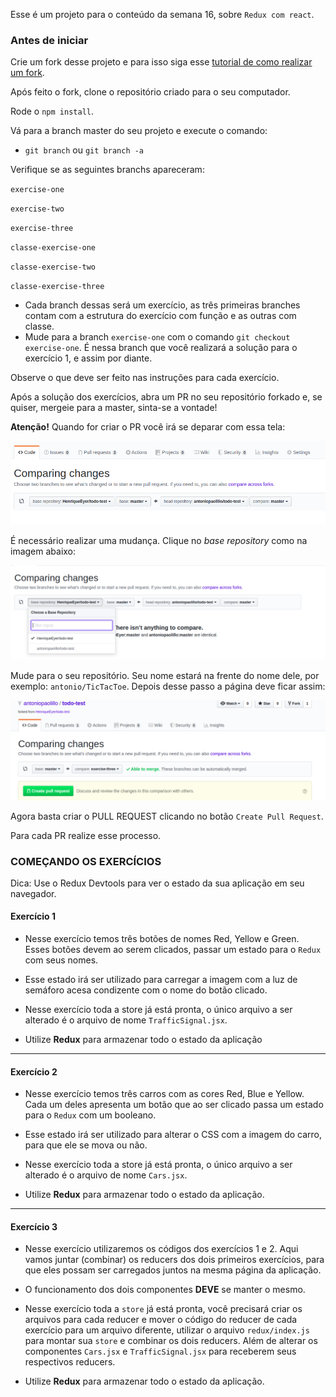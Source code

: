 Esse é um projeto para o conteúdo da semana 16, sobre `Redux com react`.

### Antes de iniciar

Crie um fork desse projeto e para isso siga esse [tutorial de como realizar um fork](https://guides.github.com/activities/forking/).

Após feito o fork, clone o repositório criado para o seu computador.

Rode o `npm install`.

Vá para a branch master do seu projeto e execute o comando:
- `git branch` ou `git branch -a` 

Verifique se as seguintes branchs apareceram:

  `exercise-one`
  
  `exercise-two`
  
  `exercise-three`
  
  `classe-exercise-one`
  
  `classe-exercise-two`
  
  `classe-exercise-three`

- Cada branch dessas será um exercício, as três primeiras branches contam com a estrutura do exercício com função e as outras com classe.
- Mude para a branch `exercise-one` com o comando `git checkout exercise-one`. É nessa branch que você realizará a solução para o exercício 1, e assim por diante.

Observe o que deve ser feito nas instruções para cada exercício.

Após a solução dos exercícios, abra um PR no seu repositório forkado e, se quiser, mergeie para a master, sinta-se a vontade!

**Atenção!** Quando for criar o PR você irá se deparar com essa tela:

![PR do exercício](images/example-pr.png)

É necessário realizar uma mudança. Clique no *base repository* como na imagem abaixo:

![Mudando a base do repositório](images/change-base.png)

Mude para o seu repositório. Seu nome estará na frente do nome dele, por exemplo: `antonio/TicTacToe`. Depois desse passo a página deve ficar assim:

![Após mudança](images/after-change.png)

Agora basta criar o PULL REQUEST clicando no botão `Create Pull Request`.

Para cada PR realize esse processo.

### COMEÇANDO OS EXERCÍCIOS

Dica: Use o Redux Devtools para ver o estado da sua aplicação em seu navegador.

#### Exercício 1

- Nesse exercício temos três botões de nomes Red, Yellow e Green. Esses botões devem ao serem clicados, passar um estado para o `Redux` com seus nomes.

- Esse estado irá ser utilizado para carregar a imagem com a luz de semáforo acesa condizente com o nome do botão clicado.

- Nesse exercício toda a store já está pronta, o único arquivo a ser alterado é o arquivo de nome `TrafficSignal.jsx`.

- Utilize **Redux** para armazenar todo o estado da aplicação

---

#### Exercício 2

- Nesse exercício temos três carros com as cores Red, Blue e Yellow. Cada um deles apresenta um botão que ao ser clicado passa um estado para o `Redux` com um booleano.

- Esse estado irá ser utilizado para alterar o CSS com a imagem do carro, para que ele se mova ou não.

- Nesse exercício toda a store já está pronta, o único arquivo a ser alterado é o arquivo de nome `Cars.jsx`.

- Utilize **Redux** para armazenar todo o estado da aplicação.

---

#### Exercício 3

- Nesse exercício utilizaremos os códigos dos exercícios 1 e 2. Aqui vamos juntar (combinar) os reducers dos dois primeiros exercícios, para que eles possam ser carregados juntos na mesma página da aplicação.

- O funcionamento dos dois componentes **DEVE** se manter o mesmo.

- Nesse exercício toda a `store` já está pronta, você precisará criar os arquivos para cada reducer e mover o código do reducer de cada exercício para um arquivo diferente, utilizar o arquivo `redux/index.js` para montar sua `store` e combinar os dois reducers. Além de alterar os componentes `Cars.jsx` e `TrafficSignal.jsx` para receberem seus respectivos reducers.

- Utilize **Redux** para armazenar todo o estado da aplicação.

